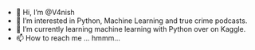 - 👋 Hi, I’m @V4nish
- 👀 I’m interested in Python, Machine Learning and true crime podcasts.
- 🌱 I’m currently learning machine learning with Python over on Kaggle.
- 📫 How to reach me ... hmmm...

<!---
V4nish/V4nish is a ✨ special ✨ repository because its `README.md` (this file) appears on your GitHub profile.
You can click the Preview link to take a look at your changes.
--->
